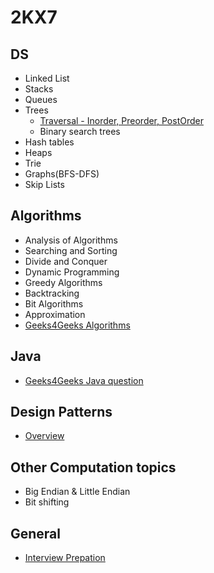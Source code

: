 # 2KX7

## DS                               
- Linked List 
- Stacks
- Queues 
- Trees
  - [Traversal - Inorder, Preorder, PostOrder](./DS/Tree/tree_chap1.md)  
  - Binary search trees
- Hash tables  
- Heaps  
- Trie		
- Graphs(BFS-DFS)
-  Skip Lists

## Algorithms
- Analysis of Algorithms
- Searching and Sorting
- Divide and Conquer
- Dynamic Programming
- Greedy Algorithms
- Backtracking
- Bit Algorithms
- Approximation
- [Geeks4Geeks Algorithms](http://www.geeksforgeeks.org/fundamentals-of-algorithms/)


## Java
- [Geeks4Geeks Java question](http://www.geeksforgeeks.org/java/)

## Design Patterns
- [Overview](./Design_Patterns/Design_Patterns.md)

## Other Computation topics
- Big Endian & Little Endian
- Bit shifting

## General
- [Interview Prepation](./Arbit/interview_prep.md)


